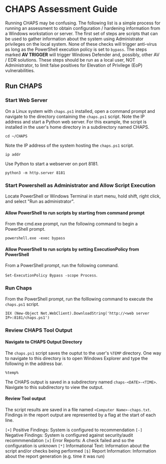 # CHAPS Assessment Guide
Running CHAPS may be confusing. The following list is a simple process for running an assessment to obtain configuration / hardening information from a Windows workstation or server. The first set of steps are scripts that can be used to gather information about the system using Administrator privileges on the local system. None of these checks will trigger anti-virus as long as the PowerShell execution policy is set to `bypass`. The steps marked **AV TRIGGER** will trigger Windows Defender and, possibly, other AV / EDR solutions. These steps should be run as a local user, NOT Administrator, to limit false positives for Elevation of Privilege (EoP) vulnerabilities.

## Run CHAPS
### Start Web Server

On a Linux system with `chaps.ps1` installed, open a command prompt and navigate to the directory containing the `chaps.ps1` script. Note the IP address and start a Python web server. For this example, the script is installed in the user's home directory in a subdirectory named CHAPS.

`cd ~/CHAPS`

Note the IP address of the system hosting the `chaps.ps1` script.

`ip addr`

Use Python to start a webserver on port 8181.

`python3 -m http.server 8181`

### Start Powershell as Administrator and Allow Script Execution
Locate PowerShell or Windows Terminal in start menu, hold shift, right click, and select "Run as administrator".

#### Allow PowerShell to run scripts by starting from command prompt
From the cmd.exe prompt, run the following command  to begin a PowerShell prompt.

`powershell.exe -exec bypass`

#### Allow PowerShell to run scripts by setting ExecutionPolicy from PowerShell
From a PowerShell prompt, run the following command.

`Set-ExecutionPolicy Bypass -scope Process`.

### Run Chaps 
From the PowerShell prompt, run the folllowing command to execute the `chaps.ps1` script.

`IEX (New-Object Net.WebClient).DownloadString('http://<web server IP>:8181/chaps.ps1')`

### Review CHAPS Tool Output 
#### Navigate to CHAPS Output Directory
The `chaps.ps1` script saves the ouptut to the user's `%TEMP` directory. One way to navigate to this directory is to open Windows Explorer and type the following in the address bar.

`%temp%`

The CHAPS output is saved in a subdirectory named `chaps-<DATE>-<TIME>`. Navigate to this subdirectory to view the output.

#### Review Tool output 
The script results are saved in a file named `<Computer Name>-chaps.txt`. Findings in the report output are represented by a flag at the start of each line.

`[+]` Positive Findings: System is configured to recommendation
`[-]` Negative Findings: System is configured against security/audit recommmendation
`[x]` Error Reports: A check failed and so the configuration is unknown
`[*]` Informational Text: Information about the script and/or checks being performed
`[$]` Report Information: Information about the report generation (e.g. time it was run)